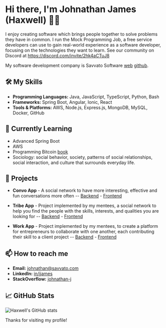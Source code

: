 # Hi there, I'm Johnathan James (Haxwell) 👋🏾

I enjoy creating software which brings people together to solve problems they have in common. I run the Mock Programming Job, a free service developers can use to gain real-world experience as a software developer, focusing on the technologies they want to learn. See our community on Discord at https://discord.com/invite/2hk4aCTuJ8

My software development company is Savvato Software [web](http://www.savvato.com) [github](https://www.github.com/savvato-software).

## 🛠️ My Skills

- **Programming Languages:** Java, JavaScript, TypeScript, Python, Bash
- **Frameworks:** Spring Boot, Angular, Ionic, React
- **Tools & Platforms:** AWS, Node.js, Express.js, MongoDB, MySQL, Docker, GitHub

## 🌱 Currently Learning

- Advanced Spring Boot
- AWS
- Programming Bitcoin [book](https://programmingbitcoin.com/programming-bitcoin-book)
- Sociology: social behavior, society, patterns of social relationships, social interaction, and culture that surrounds everyday life.


## 💼 Projects

- **Convo App** - A social network to have more interesting, effective and fun conversations more often
-- [Backend](https://github.com/savvato-software/savvato-convo-app-backend) - [Frontend](https://github.com/savvato-software/savvato-convo-app-frontend)

- **Tribe App** - Project implemented by my mentees, a social network to help you find the people with the skills, interests, and qualities you are looking for
-- [Backend](https://github.com/savvato-software/tribe-app-backend) - [Frontend](https://github.com/savvato-software/tribe-app-frontend)

- **Work App** - Project implemented by my mentees, to create a platform for entrepreneurs to collaborate with one another, each contributing their skill to a client project
-- [Backend](https://github.com/savvato-software/savvato-work-app-backend-api) - [Frontend](https://github.com/savvato-software/savvato-work-app-frontend-app)

## 📫 How to reach me

- **Email:** johnathan@savvato.com
- **LinkedIn:** [in/jjames](https://www.linkedin.com/in/jjames)
- **StackOverflow:** [johnathan-j](https://stackoverflow.com/users/512561/johnathan-j)

## 📈 GitHub Stats

![Haxwell's GitHub stats](https://github-readme-stats.vercel.app/api?username=haxwell&rank_icon=github&show_icons=true)

Thanks for visiting my profile!
